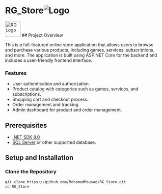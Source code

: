 # RG_Store![Logo](https://i.imgur.com/Tgv4OVi.png)
<img href="https://i.imgur.com/Tgv4OVi.png" alt="RG Logo" width="50" height="50"/>
## Project Overview

This is a full-featured online store application that allows users to browse and purchase various products, including games, services, subscriptions, and more. The application is built using ASP.NET Core for the backend and includes a user-friendly frontend interface.

### Features

- User authentication and authorization.
- Product catalog with categories such as games, services, and subscriptions.
- Shopping cart and checkout process.
- Order management and tracking.
- Admin dashboard for product and order management.


## Prerequisites

- [.NET SDK 8.0](https://dotnet.microsoft.com/download/dotnet/8.0)
- [SQL Server](https://www.microsoft.com/en-us/sql-server/sql-server-downloads) or other supported database.

## Setup and Installation

### Clone the Repository

```bash
git clone https://github.com/MohamedMousad/RG_Store.git
cd RG_Store
